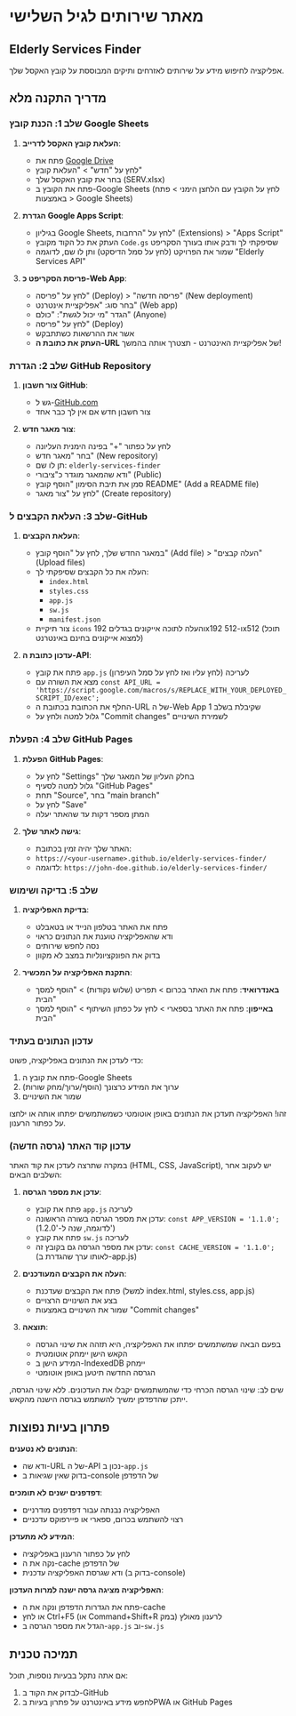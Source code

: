 # מאתר שירותים לגיל השלישי
## Elderly Services Finder

אפליקציה לחיפוש מידע על שירותים לאזרחים ותיקים המבוססת על קובץ האקסל שלך.

## מדריך התקנה מלא

### שלב 1: הכנת קובץ Google Sheets

1. **העלאת קובץ האקסל לדרייב**:
   - פתח את [Google Drive](https://drive.google.com)
   - לחץ על "חדש" > "העלאת קובץ"
   - בחר את קובץ האקסל שלך (SERV.xlsx)
   - פתח את הקובץ ב-Google Sheets (לחץ על הקובץ עם הלחצן הימני > פתח באמצעות > Google Sheets)

2. **הגדרת Google Apps Script**:
   - בגיליון Google Sheets, לחץ על "הרחבות" (Extensions) > "Apps Script"
   - העתק את כל הקוד מקובץ `Code.gs` שסיפקתי לך ודבק אותו בעורך הסקריפט
   - שמור את הפרויקט (לחץ על סמל הדיסקט) ותן לו שם, לדוגמה "Elderly Services API"

3. **פריסת הסקריפט כ-Web App**:
   - לחץ על "פריסה" (Deploy) > "פריסה חדשה" (New deployment)
   - בחר סוג: "אפליקציית אינטרנט" (Web app)
   - הגדר "מי יכול לגשת": "כולם" (Anyone)
   - לחץ על "פריסה" (Deploy)
   - אשר את ההרשאות כשתתבקש
   - **העתק את כתובת ה-URL** של אפליקציית האינטרנט - תצטרך אותה בהמשך!

### שלב 2: הגדרת GitHub Repository

1. **צור חשבון GitHub**:
   - גש ל-[GitHub.com](https://github.com)
   - צור חשבון חדש אם אין לך כבר אחד

2. **צור מאגר חדש**:
   - לחץ על כפתור "+" בפינה הימנית העליונה
   - בחר "מאגר חדש" (New repository)
   - תן לו שם: `elderly-services-finder`
   - ודא שהמאגר מוגדר כ"ציבורי" (Public)
   - סמן את תיבת הסימון "הוסף קובץ README" (Add a README file)
   - לחץ על "צור מאגר" (Create repository)

### שלב 3: העלאת הקבצים ל-GitHub

1. **העלאת הקבצים**:
   - במאגר החדש שלך, לחץ על "הוסף קובץ" (Add file) > "העלה קבצים" (Upload files)
   - העלה את כל הקבצים שסיפקתי לך:
     - `index.html`
     - `styles.css`
     - `app.js`
     - `sw.js`
     - `manifest.json`
   - צור תיקיית `icons` והעלה לתוכה אייקונים בגדלים 192x192 ו-512x512 (תוכל למצוא אייקונים בחינם באינטרנט)

2. **עדכון כתובת ה-API**:
   - פתח את קובץ `app.js` לעריכה (לחץ עליו ואז לחץ על סמל העיפרון)
   - מצא את השורה עם `const API_URL = 'https://script.google.com/macros/s/REPLACE_WITH_YOUR_DEPLOYED_SCRIPT_ID/exec';`
   - החלף את הכתובת בכתובת ה-URL של ה-Web App שקיבלת בשלב 1
   - גלול למטה ולחץ על "Commit changes" לשמירת השינויים

### שלב 4: הפעלת GitHub Pages

1. **הפעלת GitHub Pages**:
   - לחץ על "Settings" בחלק העליון של המאגר שלך
   - גלול למטה לסעיף "GitHub Pages"
   - תחת "Source", בחר "main branch"
   - לחץ על "Save"
   - המתן מספר דקות עד שהאתר יעלה

2. **גישה לאתר שלך**:
   - האתר שלך יהיה זמין בכתובת:
   - `https://<your-username>.github.io/elderly-services-finder/`
   - לדוגמה: `https://john-doe.github.io/elderly-services-finder/`

### שלב 5: בדיקה ושימוש

1. **בדיקת האפליקציה**:
   - פתח את האתר בטלפון הנייד או בטאבלט
   - ודא שהאפליקציה טוענת את הנתונים כראוי
   - נסה לחפש שירותים
   - בדוק את הפונקציונליות במצב לא מקוון

2. **התקנת האפליקציה על המכשיר**:
   - **באנדרואיד**: פתח את האתר בכרום > תפריט (שלוש נקודות) > "הוסף למסך הבית"
   - **באייפון**: פתח את האתר בספארי > לחץ על כפתון השיתוף > "הוסף למסך הבית"

### עדכון הנתונים בעתיד

כדי לעדכן את הנתונים באפליקציה, פשוט:
1. פתח את קובץ ה-Google Sheets
2. ערוך את המידע כרצונך (הוסף/ערוך/מחק שורות)
3. שמור את השינויים

זהו! האפליקציה תעדכן את הנתונים באופן אוטומטי כשמשתמשים יפתחו אותה או ילחצו על כפתור הרענון.

### עדכון קוד האתר (גרסה חדשה)

במקרה שתרצה לעדכן את קוד האתר (HTML, CSS, JavaScript), יש לעקוב אחר השלבים הבאים:

1. **עדכן את מספר הגרסה**:
   - פתח את קובץ `app.js` לעריכה
   - עדכן את מספר הגרסה בשורה הראשונה: `const APP_VERSION = '1.1.0';` (לדוגמה, שנה ל-'1.2.0')
   - פתח את קובץ `sw.js` לעריכה
   - עדכן את מספר הגרסה גם בקובץ זה: `const CACHE_VERSION = '1.1.0';` (לאותו ערך שהגדרת ב-app.js)

2. **העלה את הקבצים המעודכנים**:
   - פתח את הקבצים שעדכנת (למשל index.html, styles.css, app.js)
   - בצע את השינויים הרצויים
   - שמור את השינויים באמצעות "Commit changes"

3. **תוצאה**:
   - בפעם הבאה שמשתמשים יפתחו את האפליקציה, היא תזהה את שינוי הגרסה
   - הקאש הישן יימחק אוטומטית
   - המידע הישן ב-IndexedDB יימחק
   - הגרסה החדשה תיטען באופן אוטומטי

שים לב: שינוי הגרסה הכרחי כדי שהמשתמשים יקבלו את העדכונים. ללא שינוי הגרסה, ייתכן שהדפדפן ימשיך להשתמש בגרסה הישנה מהקאש.

## פתרון בעיות נפוצות

**הנתונים לא נטענים**:
- ודא שה-URL של ה-API נכון ב-`app.js`
- בדוק שאין שגיאות ב-console של הדפדפן

**דפדפנים ישנים לא תומכים**:
- האפליקציה נבנתה עבור דפדפנים מודרניים
- רצוי להשתמש בכרום, ספארי או פיירפוקס עדכניים

**המידע לא מתעדכן**:
- לחץ על כפתור הרענון באפליקציה
- נקה את ה-cache של הדפדפן
- ודא שגרסת האפליקציה עדכנית (בדוק ב-console)

**האפליקציה מציגה גרסה ישנה למרות העדכון**:
- פתח את הגדרות הדפדפן ונקה את ה-cache
- או לחץ Ctrl+F5 (או Command+Shift+R במק) לרענון מאולץ
- הגדל את מספר הגרסה ב-`app.js` וב-`sw.js`

## תמיכה טכנית

אם אתה נתקל בבעיות נוספות, תוכל:
1. לבדוק את הקוד ב-GitHub
2. לחפש מידע באינטרנט על פתרון בעיות בPWA או GitHub Pages
